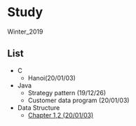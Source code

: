 # Study
 Winter_2019
## List
* C
  + Hanoi(20/01/03)
* Java
  + Strategy pattern (19/12/26)
  + Customer data program (20/01/03)
* Data Structure
  + [Chapter 1,2 (20/01/03)](https://github.com/17-76018348/Winter_2019/blob/master/Data%20Structure/%EC%9E%90%EB%A3%8C%EA%B5%AC%EC%A1%B0_%EC%88%9C%ED%99%98.pptx)
